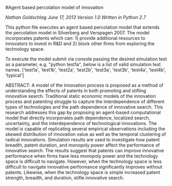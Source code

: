 #Agent based percolation model of innovation

*Nathan Goldschlag*
*June 17, 2013*
*Version 1.0*
*Written in Python 2.7*


This python file executes an agent based percolation model that extends the percolation model in Silverberg and Verspagen 2007. The model incorporates patents which can: 1) provide additional resources to innovators to invest in R&D and 2) block other firms from exploring the technology space.

To execute the model submit via console passing the desired simulation test as a parameter, e.g. "python test1a", below is a list of valid simulation test names.
['test1a', 'test1b', 'test2a', 'test2b', 'test3a', 'test3b', 'test4a', 'test4b', 'typical']

ABSTRACT: A model of the innovation process is proposed as a method of understanding the effects of patents in both promoting and stifling innovative search. Traditional static economic models of the innovation process and patenting struggle to capture the interdependence of different types of technologies and the path dependence of innovative search. This research addresses this gap by proposing an agent-based computational model that directly incorporates path dependence, localized search, uncertainty, and the interdependence of technological innovations. The model is capable of replicating several empirical observations including the skewed distribution of innovation value as well as the temporal clustering of radical innovations.  Simulation results are used to investigate how patent breadth, patent duration, and monopoly power affect the performance of innovative search. The results suggest that patents can improve innovative performance when firms have less monopoly power and the technology space is difficult to navigate. However, when the technology space is less difficult to navigate innovative performance significantly improves without patents. Likewise, when the technology space is simple increased patent strength, breadth, and duration, stifle innovative search. 

